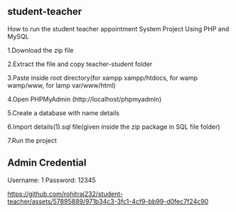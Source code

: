 ## student-teacher

How to run the student teacher appointment System Project Using PHP and MySQL

1.Download the zip file

2.Extract the file and copy teacher-student folder

3.Paste inside root directory(for xampp xampp/htdocs, for wamp wamp/www, for lamp var/www/html)

4.Open PHPMyAdmin (http://localhost/phpmyadmin)

5.Create a database with name details

6.Import details(1).sql file(given inside the zip package in SQL file folder)

7.Run the project

## Admin Credential 
Username: 1 
Password: 12345



https://github.com/rohitraj232/student-teacher/assets/57895889/971b34c3-3fc1-4cf9-bb99-d0fec7f24c90

